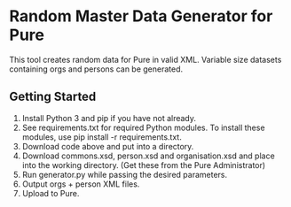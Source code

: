 # Random Master Data Generator for Pure
This tool creates random data for Pure in valid XML. Variable size datasets containing orgs and persons can be generated.

## Getting Started
1. Install Python 3 and pip if you have not already.
1. See requirements.txt for required Python modules. To install these modules, use pip install -r requirements.txt.
1. Download code above and put into a directory.
1. Download commons.xsd, person.xsd and organisation.xsd and place into the working directory. (Get these from the Pure Administrator)
1. Run generator.py while passing the desired parameters.
1. Output orgs + person XML files.
1. Upload to Pure.
